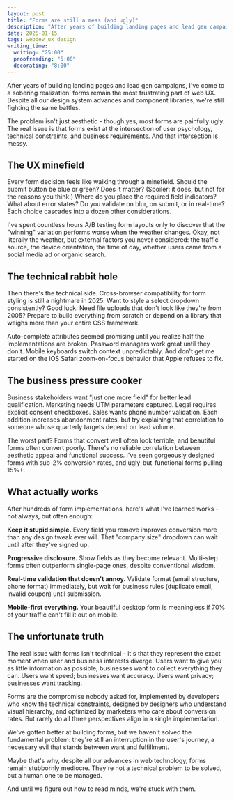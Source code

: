 ```yaml
---
layout: post
title: "Forms are still a mess (and ugly)"
description: "After years of building landing pages and lead gen campaigns, I've come to a sobering realization: forms remain the most frustrating part of web UX. Despite all our design system advances and component libraries, we're still fighting the same battles."
date: 2025-01-15
tags: webdev ux design
writing_time:
  writing: "25:00"
  proofreading: "5:00"
  decorating: "8:00"
---
```


After years of building landing pages and lead gen campaigns, I've come to a sobering realization: forms remain the most frustrating part of web UX. Despite all our design system advances and component libraries, we're still fighting the same battles.

The problem isn't just aesthetic - though yes, most forms are painfully ugly. The real issue is that forms exist at the intersection of user psychology, technical constraints, and business requirements. And that intersection is messy.

## The UX minefield

Every form decision feels like walking through a minefield. Should the submit button be blue or green? Does it matter? (Spoiler: it does, but not for the reasons you think.) Where do you place the required field indicators? What about error states? Do you validate on blur, on submit, or in real-time? Each choice cascades into a dozen other considerations.

I've spent countless hours A/B testing form layouts only to discover that the "winning" variation performs worse when the weather changes. Okay, not literally the weather, but external factors you never considered: the traffic source, the device orientation, the time of day, whether users came from a social media ad or organic search.

## The technical rabbit hole

Then there's the technical side. Cross-browser compatibility for form styling is still a nightmare in 2025. Want to style a select dropdown consistently? Good luck. Need file uploads that don't look like they're from 2005? Prepare to build everything from scratch or depend on a library that weighs more than your entire CSS framework.

Auto-complete attributes seemed promising until you realize half the implementations are broken. Password managers work great until they don't. Mobile keyboards switch context unpredictably. And don't get me started on the iOS Safari zoom-on-focus behavior that Apple refuses to fix.

## The business pressure cooker

Business stakeholders want "just one more field" for better lead qualification. Marketing needs UTM parameters captured. Legal requires explicit consent checkboxes. Sales wants phone number validation. Each addition increases abandonment rates, but try explaining that correlation to someone whose quarterly targets depend on lead volume.

The worst part? Forms that convert well often look terrible, and beautiful forms often convert poorly. There's no reliable correlation between aesthetic appeal and functional success. I've seen gorgeously designed forms with sub-2% conversion rates, and ugly-but-functional forms pulling 15%+.

## What actually works

After hundreds of form implementations, here's what I've learned works - not always, but often enough:

**Keep it stupid simple.** Every field you remove improves conversion more than any design tweak ever will. That "company size" dropdown can wait until after they've signed up.

**Progressive disclosure.** Show fields as they become relevant. Multi-step forms often outperform single-page ones, despite conventional wisdom.

**Real-time validation that doesn't annoy.** Validate format (email structure, phone format) immediately, but wait for business rules (duplicate email, invalid coupon) until submission.

**Mobile-first everything.** Your beautiful desktop form is meaningless if 70% of your traffic can't fill it out on mobile.

## The unfortunate truth

The real issue with forms isn't technical - it's that they represent the exact moment when user and business interests diverge. Users want to give you as little information as possible; businesses want to collect everything they can. Users want speed; businesses want accuracy. Users want privacy; businesses want tracking.

Forms are the compromise nobody asked for, implemented by developers who know the technical constraints, designed by designers who understand visual hierarchy, and optimized by marketers who care about conversion rates. But rarely do all three perspectives align in a single implementation.

We've gotten better at building forms, but we haven't solved the fundamental problem: they're still an interruption in the user's journey, a necessary evil that stands between want and fulfillment.

Maybe that's why, despite all our advances in web technology, forms remain stubbornly mediocre. They're not a technical problem to be solved, but a human one to be managed.

And until we figure out how to read minds, we're stuck with them.
